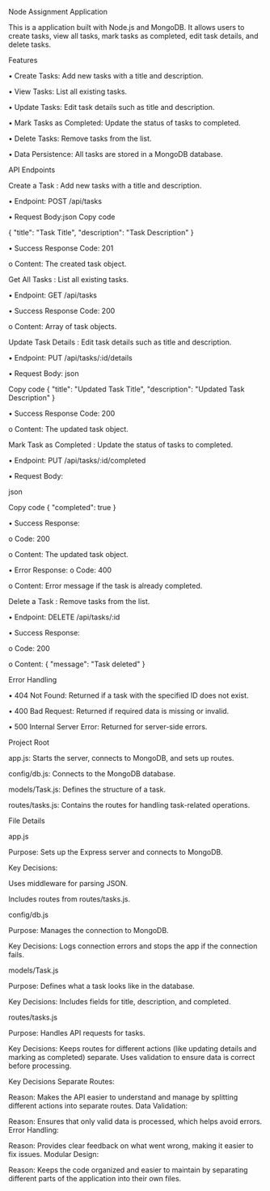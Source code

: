 Node Assignment Application



This is a application built with Node.js and MongoDB. It allows users to create tasks, view all tasks, mark tasks as completed, edit task details, and delete tasks.


Features

•	Create Tasks: Add new tasks with a title and description.

•	View Tasks: List all existing tasks.

•	Update Tasks: Edit task details such as title and description.

•	Mark Tasks as Completed: Update the status of tasks to completed.

•	Delete Tasks: Remove tasks from the list.

•	Data Persistence: All tasks are stored in a MongoDB database.


API Endpoints

Create a Task : Add new tasks with a title and description.

•	Endpoint: POST /api/tasks

•	Request Body:json Copy code

{
  "title": "Task Title",
  "description": "Task Description"
}

•	Success Response Code: 201

o	Content: The created task object.


Get All Tasks : List all existing tasks.

•	Endpoint: GET /api/tasks

•	Success Response Code: 200

o	Content: Array of task objects.


Update Task Details : Edit task details such as title and description.

•	Endpoint: PUT /api/tasks/:id/details

•	Request Body: json

Copy code
{
  "title": "Updated Task Title",
  "description": "Updated Task Description"
}

•	Success Response Code: 200

o	Content: The updated task object.

Mark Task as Completed : Update the status of tasks to completed.

•	Endpoint: PUT /api/tasks/:id/completed

•	Request Body:

json

Copy code
{
  "completed": true
}

•	Success Response:

o	Code: 200

o	Content: The updated task object.

•	Error Response:
o	Code: 400

o	Content: Error message if the task is already completed.

Delete a Task : Remove tasks from the list.

•	Endpoint: DELETE /api/tasks/:id

•	Success Response:

o	Code: 200

o	Content: { "message": "Task deleted" }

Error Handling

•	404 Not Found: Returned if a task with the specified ID does not exist.

•	400 Bad Request: Returned if required data is missing or invalid.

•	500 Internal Server Error: Returned for server-side errors.


Project Root

app.js: Starts the server, connects to MongoDB, and sets up routes.

config/db.js: Connects to the MongoDB database.

models/Task.js: Defines the structure of a task.

routes/tasks.js: Contains the routes for handling task-related operations.

File Details

app.js

Purpose: Sets up the Express server and connects to MongoDB.

Key Decisions:

Uses middleware for parsing JSON.

Includes routes from routes/tasks.js.

config/db.js

Purpose: Manages the connection to MongoDB.

Key Decisions:
Logs connection errors and stops the app if the connection fails.

models/Task.js

Purpose: Defines what a task looks like in the database.

Key Decisions:
Includes fields for title, description, and completed.

routes/tasks.js

Purpose: Handles API requests for tasks.

Key Decisions:
Keeps routes for different actions (like updating details and marking as completed) separate.
Uses validation to ensure data is correct before processing.

Key Decisions
Separate Routes:

Reason: Makes the API easier to understand and manage by splitting different actions into separate routes.
Data Validation:


Reason: Ensures that only valid data is processed, which helps avoid errors.
Error Handling:

Reason: Provides clear feedback on what went wrong, making it easier to fix issues.
Modular Design:

Reason: Keeps the code organized and easier to maintain by separating different parts of the application into their own files.
